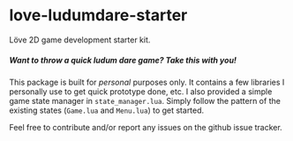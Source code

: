 love-ludumdare-starter
======================

Löve 2D game development starter kit.

##### Want to throw a quick *ludum dare* game? Take this with you!

This package is built for *personal* purposes only. It contains a few libraries I personally use to get quick prototype done, etc. I also provided a simple game state manager in `state_manager.lua`. Simply follow the pattern of the existing states (`Game.lua` and `Menu.lua`) to get started.

Feel free to contribute and/or report any issues on the github issue tracker.
